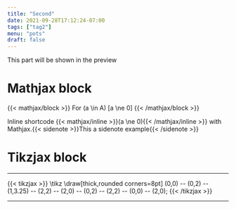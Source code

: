```yaml
---
title: "Second"
date: 2021-09-28T17:12:24-07:00
tags: ["tag2"]
menu: "pots"
draft: false
---
```


This part will be shown in the preview

<!--more-->

# Mathjax block
{{< mathjax/block >}}
For \(a \in A\)
\[a \ne 0\]
{{< /mathjax/block >}}

Inline shortcode {{< mathjax/inline >}}\(a \ne 0\){{< /mathjax/inline >}} with
Mathjax.{{< sidenote >}}This a sidenote example{{< /sidenote >}}

# Tikzjax block
---

{{< tikzjax >}}
\tikz \draw[thick,rounded corners=8pt]
(0,0) -- (0,2) -- (1,3.25) -- (2,2) -- (2,0) -- (0,2) -- (2,2) -- (0,0) -- (2,0);
{{< /tikzjax >}}

---
